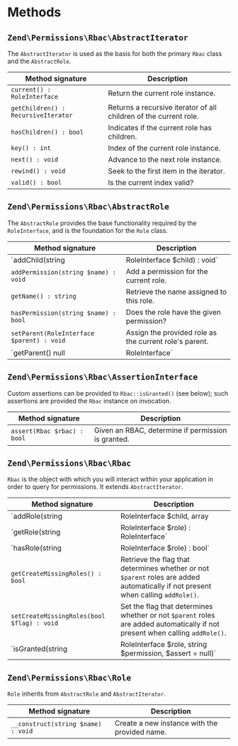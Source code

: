 # Methods

## `Zend\Permissions\Rbac\AbstractIterator`

The `AbstractIterator` is used as the basis for both the primary `Rbac` class
and the `AbstractRole`.

Method signature                    | Description
----------------------------------- | -----------
`current() : RoleInterface`         | Return the current role instance.
`getChildren() : RecursiveIterator` | Returns a recursive iterator of all children of the current role.
`hasChildren() : bool`              | Indicates if the current role has children.
`key() : int`                       | Index of the current role instance.
`next() : void`                     | Advance to the next role instance.
`rewind() : void`                   | Seek to the first item in the iterator.
`valid() : bool`                    | Is the current index valid?

## `Zend\Permissions\Rbac\AbstractRole`

The `AbstractRole` provides the base functionality required by the
`RoleInterface`, and is the foundation for the `Role` class.

Method signature                               | Description
---------------------------------------------- | -----------
`addChild(string|RoleInterface $child) : void` | Add a child role to the current instance.
`addPermission(string $name) : void`           | Add a permission for the current role.
`getName() : string`                           | Retrieve the name assigned to this role.
`hasPermission(string $name) : bool`           | Does the role have the given permission?
`setParent(RoleInterface $parent) : void`      | Assign the provided role as the current role's parent.
`getParent() null|RoleInterface`               | Retrive the current role's parent, if one exists.

## `Zend\Permissions\Rbac\AssertionInterface`

Custom assertions can be provided to `Rbac::isGranted()` (see below); such
assertions are provided the `Rbac` instance on invocation.

Method signature            | Description
--------------------------- | -----------
`assert(Rbac $rbac) : bool` | Given an RBAC, determine if permission is granted.

## `Zend\Permissions\Rbac\Rbac`

`Rbac` is the object with which you will interact within your application in
order to query for permissions. It extends `AbstractIterator`.

Method signature                                                            | Description
--------------------------------------------------------------------------- | -----------
`addRole(string|RoleInterface $child, array|RoleInterface $parents = null)` | Add a role to the RBAC. If `$parents` is non-null, the `$child` is also added to any parents provided.
`getRole(string|RoleInterface $role) : RoleInterface`                       | Recursively queries the RBAC for the given role, returning it if found, and raising an exception otherwise.
`hasRole(string|RoleInterface $role) : bool`                                | Recursively queries the RBAC for the given role, returning `true` if found, `false` otherwise.
`getCreateMissingRoles() : bool`                                            | Retrieve the flag that determines whether or not `$parent` roles are added automatically if not present when calling `addRole()`.
`setCreateMissingRoles(bool $flag) : void`                                  | Set the flag that determines whether or not `$parent` roles are added automatically if not present when calling `addRole()`.
`isGranted(string|RoleInterface $role, string $permission, $assert = null)` | Determine if the role has the given permission. If `$assert` is provided and either an `AssertInterface` instance or callable, it will be queried before checking against the given role.

## `Zend\Permissions\Rbac\Role`

`Role` inherits from `AbstractRole` and `AbstractIterator`.

Method signature                   | Description
---------------------------------- | -----------
`__construct(string $name) : void` | Create a new instance with the provided name.
